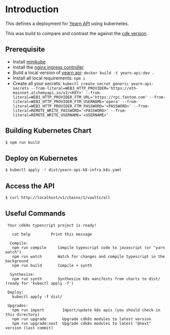 # Introduction

This defines a deployment for [Yearn API](https://github.com/yearn/yearn-api) using kubernetes.

This was build to compare and contrast the against the [cdk version](https://github.com/yearn/yearn-api-infra).

## Prerequisite

- Install [minikube](https://minikube.sigs.k8s.io/docs/start/) 
- Install the [nginx ingress controller](https://kubernetes.github.io/ingress-nginx/deploy/#environment-specific-instructions)
- Build a local version of [yearn api](https://github.com/yearn/yearn-api): `docker build -t yearn-api:dev .`
- Install all local requirements: `npm i`
- Create all your secrets: `kubectl create secret generic yearn-api-secrets --from-literal=WEB3_HTTP_PROVIDER='https://eth-mainnet.alchemyapi.io/v2/<KEY>' --from-literal=WEB3_HTTP_PROVIDER_FTM_URL='https://rpc.fantom.com' --from-literal=WEB3_HTTP_PROVIDER_FTM_USERNAME='opera' --from-literal=WEB3_HTTP_PROVIDER_FTM_PASSWORD='<PASSWORD>' --from-literal=REMOTE_WRITE_PASSWORD='<PASSWORD>' --from-literal=REMOTE_WRITE_USERNAME='<USERNAME>'`

## Building Kubernetes Chart

```bash
$ npm run build
```

## Deploy on Kubernetes

```bash
$ kubectl apply -f dist/yearn-api-k8-infra.k8s.yaml
```

## Access the API

```bash
$ curl http://localhost/v1/chains/1/vaults/all
```

## Useful Commands

```
 Your cdk8s typescript project is ready!

   cat help         Print this message
 
  Compile:
   npm run compile     Compile typescript code to javascript (or "yarn watch")
   npm run watch       Watch for changes and compile typescript in the background
   npm run build       Compile + synth

  Synthesize:
   npm run synth       Synthesize k8s manifests from charts to dist/ (ready for 'kubectl apply -f')

 Deploy:
   kubectl apply -f dist/

 Upgrades:
   npm run import        Import/update k8s apis (you should check-in this directory)
   npm run upgrade       Upgrade cdk8s modules to latest version
   npm run upgrade:next  Upgrade cdk8s modules to latest "@next" version (last commit)
```